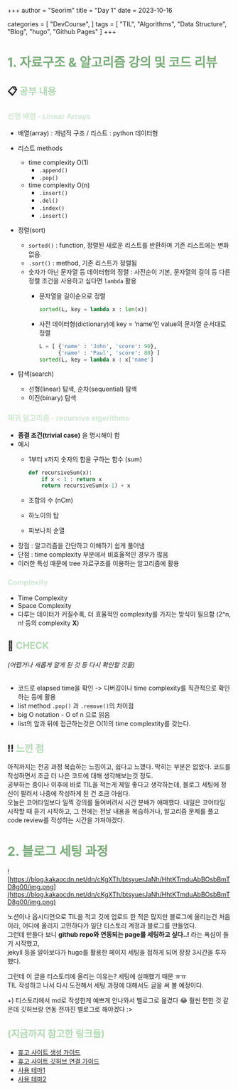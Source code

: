 +++
author = "Seorim"
title =  "Day 1"
date = 2023-10-16

categories = [
    "DevCourse",
]
tags = [
    "TIL", "Algorithms", "Data Structure", "Blog", "hugo", "Github Pages"
]
+++

# **<span style="color:#79AC78">1. 자료구조 & 알고리즘 강의 및 코드 리뷰</span>**


## 📋 **<span style="color:#B0D9B1">공부 내용</span>**

### <span style="color:#D0E7D2">선형 배열 - Linear Arrays</span>
    
- 배열(array) : 개념적 구조 / 리스트 : python 데이터형
- 리스트 methods
    - time complexity O(1)
        - `.append()`
        - `.pop()`
    - time complexity O(n)
        - `.insert()`
        - `.del()`
        - `.index()`
        - `.insert()`
- 정렬(sort)
    - `sorted()` : function, 정렬된 새로운 리스트를 반환하며 기존 리스트에는 변화 없음.
    - `.sort()` : method, 기존 리스트가 정렬됨
    - 숫자가 아닌 문자열 등 데이터형의 정렬 : 사전순이 기본, 문자열의 길이 등 다른 정렬 조건을 사용하고 싶다면 `lambda`  활용
        - 문자열을 길이순으로 정렬
            
            ```python
            sorted(L, key = lambda x : len(x))
            ```
            
        - 사전 데이터형(dictionary)에 key = ‘name’인 value의 문자열 순서대로 정렬
            
            ```python
            L = [ {'name' : 'John', 'score': 90},
                  {'name' : 'Paul', 'score': 80} ]
            sorted(L, key = lambda x : x['name']
            ```
            
- 탐색(search)
    - 선형(linear) 탐색, 순차(sequential) 탐색
    - 이진(binary) 탐색

### <span style="color:#D0E7D2">재귀 알고리즘 - recursive algorithms</span>
- **종결 조건(trivial case)** 을 명시해야 함
- 예시
    - 1부터 x까지 숫자의 합을 구하는 함수 (sum)
        
        ```python
        def recursiveSum(x):
            if x < 1 : return x
            return recursiveSum(x-1) + x
        ```
        
    - 조합의 수 (nCm)
    - 하노이의 탑
    - 피보나치 순열
- 장점 : 알고리즘을 간단하고 이해하기 쉽게 풀어냄
- 단점 : time complexity 부분에서 비효율적인 경우가 많음
- 이러한 특성 때문에 tree 자료구조를 이용하는 알고리즘에 활용

### <span style="color:#D0E7D2">Complexity</span>
- Time Complexity
- Space Complexity
- 다루는 데이터가 커질수록, 더 효율적인 complexity를 가지는 방식이 필요함 (2^n, n! 등의 complexity **X**)

## 👀 **<span style="color:#B0D9B1">CHECK</span>**

###### *(어렵거나 새롭게 알게 된 것 등 다시 확인할 것들)*

- 코드로 elapsed time을 확인 -> 디버깅이나 time complexity를 직관적으로 확인하는 등에 활용
- list method `.pop()` 과 `.remove()`의 차이점
- big O notation - O of n 으로 읽음
- list의 앞과 뒤에 접근하는것은 O(1)의 time complextity를 갖는다.

## ‼️ **<span style="color:#B0D9B1">느낀 점</span>**

아직까지는 전공 과정 복습하는 느낌이고, 쉽다고 느꼈다. 막히는 부분은 없었다. 코드를 작성하면서 조금 더 나은 코드에 대해 생각해보는것 정도.    
공부하는 중이나 이후에 바로 TIL을 적는게 제일 좋다고 생각하는데, 블로그 세팅에 정신이 팔려서 나중에 작성하게 된 건 조금 아쉽다.    
오늘은 코어타임보다 일찍 강의를 들어버려서 시간 분배가 애매했다. 내일은 코어타임 시작할 때 듣기 시작하고, 그 전에는 전날 내용을 복습하거나, 알고리즘 문제를 풀고 code review를 작성하는 시간을 가져야겠다.


# **<span style="color:#79AC78">2. 블로그 세팅 과정</span>**

![https://blog.kakaocdn.net/dn/cKgXTh/btsyuerJaNh/HhtKTmduAbBOsbBmTD8g00/img.png](https://blog.kakaocdn.net/dn/cKgXTh/btsyuerJaNh/HhtKTmduAbBOsbBmTD8g00/img.png)
    

노션이나 옵시디언으로 TIL을 적고 깃에 업로드 한 적은 많지만 블로그에 올리는건 처음이라, 어디에 올리지 고민하다가 일단 티스토리 계정과 블로그를 만들었다.   
그런데 만들다 보니 **github repo와 연동되는 page를 세팅하고 싶다..!** 라는 욕심이 들기 시작했고,    
jekyll 등을 알아보다가 hugo를 활용한 페이지 세팅을 접하게 되어 장장 3시간을 투자했다.

그런데 이 글을 티스토리에 올리는 이유는? 세팅에 실패했기 때문 ㅠㅠ   
TIL 작성하고 나서 다시 도전해서 세팅 과정에 대해서도 글을 써 볼 예정이다.

+) 티스토리에서 md로 작성한게 예쁘게 안나와서 벨로그로 옮겼다 😂 훨씬 편한 것 같은데 깃허브랑 연동 전까진 벨로그로 해야겠다 :>

## <span style="color:#B0D9B1">(지금까지 참고한 링크들)</span>

- [휴고 사이트 생성 가이드](https://gohugo.io/getting-started/quick-start/)
- [휴고 사이트 깃허브 연결 가이드](https://gohugo.io/hosting-and-deployment/hosting-on-github/)
- [사용 테마1](https://themes.gohugo.io/themes/salinger-theme/#quick-start-)
- [사용 테마2](https://github.com/CaiJimmy/hugo-theme-stack-starter)